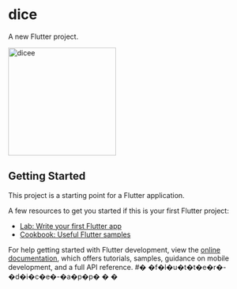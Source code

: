 # dice

A new Flutter project.

<img width="218" alt="dicee" src="https://user-images.githubusercontent.com/11869763/170840666-4267e542-7c9e-4460-9cc1-10046e49d91a.PNG">


## Getting Started

This project is a starting point for a Flutter application.

A few resources to get you started if this is your first Flutter project:

- [Lab: Write your first Flutter app](https://docs.flutter.dev/get-started/codelab)
- [Cookbook: Useful Flutter samples](https://docs.flutter.dev/cookbook)

For help getting started with Flutter development, view the
[online documentation](https://docs.flutter.dev/), which offers tutorials,
samples, guidance on mobile development, and a full API reference.
#� �f�l�u�t�t�e�r�-�d�i�c�e�-�a�p�p�
�
�
